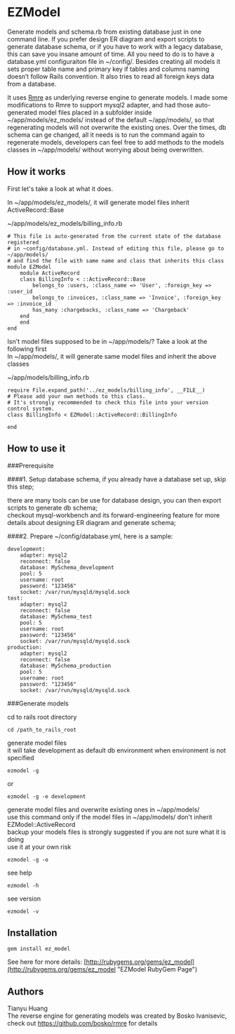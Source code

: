# EZModel

Generate models and schema.rb from existing database just in one command line. If you prefer design ER diagram and export scripts to generate database schema, or if you have to work with a legacy database, this can save you insane amount of time. All you need to do is to have a database.yml configuraiton file in ~/config/. Besides creating all models it sets proper table name and primary key if tables and columns naming doesn’t follow Rails convention. It also tries to read all foreign keys data from a database.     

It uses [Rmre](https://github.com/bosko/rmre "Rmre") as underlying reverse engine to generate models. I made some modifications to Rmre to support mysql2 adapter, and had those auto-generated model files placed in a subfolder inside ~/app/models/ez_models/ instead of the default ~/app/models/, so that regenerating models will not overwrite the existing ones. Over the times, db schema can ge changed, all it needs is to run the command again to regenerate models, developers can feel free to add methods to the models classes in ~/app/models/ without worrying about being overwritten.


## How it works

First let's take a look at what it does.

In ~/app/models/ez_models/, it will generate model files inherit ActiveRecord::Base    

~/app/models/ez_models/billing_info.rb

	# This file is auto-generated from the current state of the database registered
	# in ~config/database.yml. Instead of editing this file, please go to ~/app/models/
	# and find the file with same name and class that inherits this class
	module EZModel
	    module ActiveRecord
		class BillingInfo < ::ActiveRecord::Base
		    belongs_to :users, :class_name => 'User', :foreign_key => :user_id
		    belongs_to :invoices, :class_name => 'Invoice', :foreign_key => :invoice_id
		    has_many :chargebacks, :class_name => 'Chargeback'
		end
	    end
	end

Isn't model files supposed to be in ~/app/models/? Take a look at the following first   
In ~/app/models/, it will generate same model files and inherit the above classes   

~/app/models/billing_info.rb

	require File.expand_path('../ez_models/billing_info', __FILE__)
	# Please add your own methods to this class.
	# It's strongly recommended to check this file into your version control system.
	class BillingInfo < EZModel::ActiveRecord::BillingInfo

	end


## How to use it

###Prerequisite

####1. Setup database schema, if you already have a database set up, skip this step;

there are many tools can be use for database design, you can then export scripts to generate db schema;   
checkout mysql-workbench and its forward-engineering feature for more details about designing ER diagram and generate schema;    

####2. Prepare ~/config/database.yml, here is a sample:   

	development:
		adapter: mysql2
		reconnect: false
		database: MySchema_development
		pool: 5
		username: root
		password: "123456"
		socket: /var/run/mysqld/mysqld.sock
	test:
		adapter: mysql2
		reconnect: false
		database: MySchema_test
		pool: 5
		username: root
		password: "123456"
		socket: /var/run/mysqld/mysqld.sock
	production:
		adapter: mysql2
		reconnect: false
		database: MySchema_production
		pool: 5
		username: root
		password: "123456"
		socket: /var/run/mysqld/mysqld.sock

###Generate models

cd to rails root directory   

	cd /path_to_rails_root

generate model files   
it will take development as default db environment when environment is not specified  
   
	ezmodel -g
or   

	ezmodel -g -e development

generate model files and overwrite existing ones in ~/app/models/   
use this command only if the model files in ~/app/models/ don't inherit EZModel::ActiveRecord    
backup your models files is strongly suggested if you are not sure what it is doing   
use it at your own risk   

	ezmodel -g -o

see help   

	ezmodel -h

see version   

	ezmodel -v

## Installation

    gem install ez_model   

See here for more details: [http://rubygems.org/gems/ez_model](http://rubygems.org/gems/ez_model "EZModel RubyGem Page")   

## Authors

Tianyu Huang   
The reverse engine for generating models was created by Bosko Ivanisevic, check out https://github.com/bosko/rmre for details


